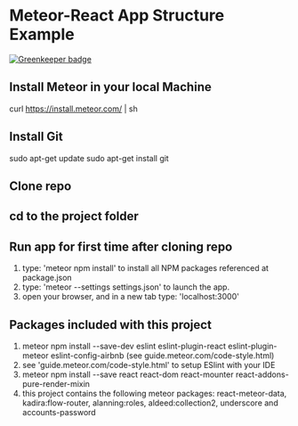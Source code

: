 # Meteor-React App Structure Example

[![Greenkeeper badge](https://badges.greenkeeper.io/fede-rodes/meteor-react-app-structure.svg)](https://greenkeeper.io/)

## Install Meteor in your local Machine
curl https://install.meteor.com/ | sh

## Install Git
sudo apt-get update
sudo apt-get install git

## Clone repo

## cd to the project folder


## Run app for first time after cloning repo
1. type: 'meteor npm install' to install all NPM packages referenced at package.json
2. type: 'meteor --settings settings.json' to launch the app.
3. open your browser, and in a new tab type: 'localhost:3000'

## Packages included with this project
1. meteor npm install --save-dev eslint eslint-plugin-react eslint-plugin-meteor
eslint-config-airbnb (see guide.meteor.com/code-style.html)
2. see 'guide.meteor.com/code-style.html' to setup ESlint with your IDE
3. meteor npm install --save react react-dom react-mounter react-addons-pure-render-mixin
4. this project contains the following meteor packages: react-meteor-data,
kadira:flow-router, alanning:roles, aldeed:collection2, underscore and
accounts-password
